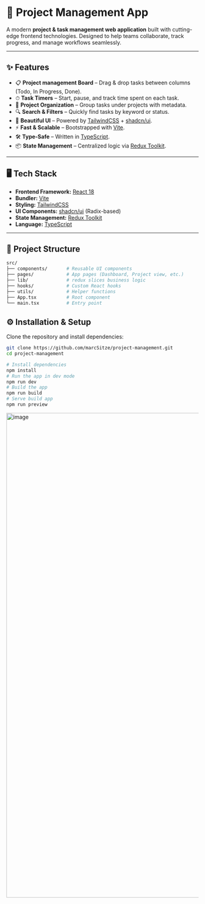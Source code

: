 # 🚀 Project Management App

A modern **project & task management web application** built with cutting-edge frontend technologies.
Designed to help teams collaborate, track progress, and manage workflows seamlessly.

---

## ✨ Features

- 📋 **Project management Board** – Drag & drop tasks between columns (Todo, In Progress, Done).
- ⏱ **Task Timers** – Start, pause, and track time spent on each task.
- 📁 **Project Organization** – Group tasks under projects with metadata.
- 🔍 **Search & Filters** – Quickly find tasks by keyword or status.
- 🎨 **Beautiful UI** – Powered by [TailwindCSS](https://tailwindcss.com/) + [shadcn/ui](https://ui.shadcn.com/).
- ⚡ **Fast & Scalable** – Bootstrapped with [Vite](https://vitejs.dev/).
- 🛠 **Type-Safe** – Written in [TypeScript](https://www.typescriptlang.org/).
- 📦 **State Management** – Centralized logic via [Redux Toolkit](https://redux-toolkit.js.org/).

---

## 🖥️ Tech Stack

- **Frontend Framework:** [React 18](https://react.dev/)
- **Bundler:** [Vite](https://vitejs.dev/)
- **Styling:** [TailwindCSS](https://tailwindcss.com/)
- **UI Components:** [shadcn/ui](https://ui.shadcn.com/) (Radix-based)
- **State Management:** [Redux Toolkit](https://redux-toolkit.js.org/)
- **Language:** [TypeScript](https://www.typescriptlang.org/)

---

## 📂 Project Structure

```bash
src/
├── components/       # Reusable UI components
├── pages/            # App pages (Dashboard, Project view, etc.)
├── lib/              # redux slices business logic
├── hooks/            # Custom React hooks
├── utils/            # Helper functions
├── App.tsx           # Root component
└── main.tsx          # Entry point

```

## ⚙️ Installation & Setup

Clone the repository and install dependencies:

```bash
git clone https://github.com/marcSitze/project-management.git
cd project-management

# Install dependencies
npm install
# Run the app in dev mode
npm run dev
# Build the app
npm run build
# Serve build app
npm run preview
```

<img width="1764" height="1267" alt="image" src="https://github.com/user-attachments/assets/f2d372ea-febe-4fce-a85f-466c73bf9daa" />

